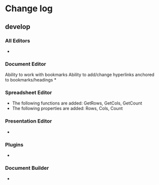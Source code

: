 # Change log
## develop
### All Editors
* 

### Document Editor
Ability to work with bookmarks
Ability to add/change hyperlinks anchored to bookmarks/headings
* 

### Spreadsheet Editor
* The following functions are added: GetRows, GetCols, GetCount
* The following properties are added: Rows, Cols, Count

### Presentation Editor
* 

### Plugins
* 

### Document Builder
* 
